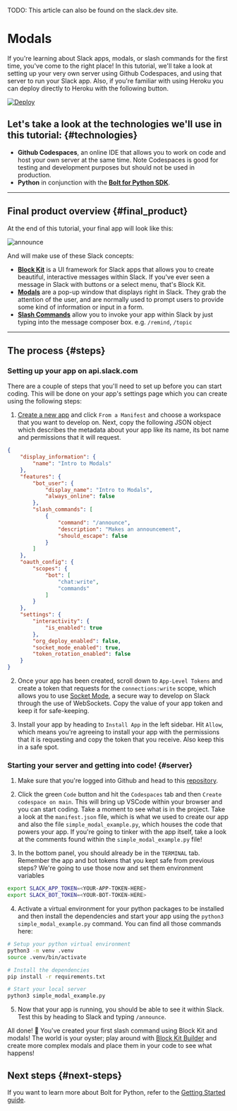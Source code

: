 TODO: This article can also be found on the slack.dev site.

# Modals

If you're learning about Slack apps, modals, or slash commands for the first time, you've come to the right place! In this tutorial, we'll take a look at setting up your very own server using Github Codespaces, and using that server to run your Slack app. Also, if you're familiar with using Heroku you can deploy directly to Heroku with the following button.

[![Deploy](https://www.herokucdn.com/deploy/button.svg)](https://www.heroku.com/deploy?template=https://github.com/wongjas/modal-example)

## Let's take a look at the technologies we'll use in this tutorial: {#technologies}

* **Github Codespaces**, an online IDE that allows you to work on code and host your own server at the same time. Note Codespaces is good for testing and development purposes but should not be used in production.
* **Python** in conjunction with the [**Bolt for Python SDK**](https://github.com/SlackAPI/bolt-python).

---

## Final product overview {#final_product}
At the end of this tutorial, your final app will look like this:

![announce](https://github.com/user-attachments/assets/0bf1c2f0-4b22-4c9c-98b3-b21e9bcc14a8)

And will make use of these Slack concepts:
* [**Block Kit**](https://docs.slack.dev/block-kit/) is a UI framework for Slack apps that allows you to create beautiful, interactive messages within Slack. If you've ever seen a message in Slack with buttons or a select menu, that's Block Kit.
* [**Modals**](https://docs.slack.dev/surfaces/modals) are a pop-up window that displays right in Slack. They grab the attention of the user, and are normally used to prompt users to provide some kind of information or input in a form.
* [**Slash Commands**](https://docs.slack.dev/interactivity/implementing-slash-commands) allow you to invoke your app within Slack by just typing into the message composer box. e.g. `/remind`, `/topic` 

---

## The process {#steps}

### Setting up your app on api.slack.com
There are a couple of steps that you'll need to set up before you can start coding. This will be done on your app's settings page which you can create using the following steps:

1. [Create a new app](https://api.slack.com/apps/new) and click `From a Manifest` and choose a workspace that you want to develop on.  Next, copy the following JSON object which describes the metadata about your app like its name, its bot name and permissions that it will request.

```json
{
    "display_information": {
        "name": "Intro to Modals"
    },
    "features": {
        "bot_user": {
            "display_name": "Intro to Modals",
            "always_online": false
        },
        "slash_commands": [
            {
                "command": "/announce",
                "description": "Makes an announcement",
                "should_escape": false
            }
        ]
    },
    "oauth_config": {
        "scopes": {
            "bot": [
                "chat:write",
                "commands"
            ]
        }
    },
    "settings": {
        "interactivity": {
            "is_enabled": true
        },
        "org_deploy_enabled": false,
        "socket_mode_enabled": true,
        "token_rotation_enabled": false
    }
}
```

2. Once your app has been created, scroll down to `App-Level Tokens` and create a token that requests for the `connections:write` scope, which allows you to use [Socket Mode](https://docs.slack.dev/apis/events-api/using-socket-mode), a secure way to develop on Slack through the use of WebSockets. Copy the value of your app token and keep it for safe-keeping.

3. Install your app by heading to `Install App` in the left sidebar. Hit `Allow`, which means you're agreeing to install your app with the permissions that it is requesting and copy the token that you receive.  Also keep this in a safe spot.

### Starting your server and getting into code! {#server}

1. Make sure that you're logged into Github and head to this [repository](https://github.com/wongjas/modal-example).

2. Click the green `Code` button and hit the `Codespaces` tab and then `Create codespace on main`.  This will bring up VSCode within your browser and you can start coding.  Take a moment to see what is in the project.  Take a look at the `manifest.json` file, which is what we used to create our app and also the file `simple_modal_example.py`, which houses the code that powers your app. If you're going to tinker with the app itself, take a look at the comments found within the `simple_modal_example.py` file!

3. In the bottom panel, you should already be in the `TERMINAL` tab.  Remember the app and bot tokens that you kept safe from previous steps? We're going to use those now and set them environment variables

```bash
export SLACK_APP_TOKEN=<YOUR-APP-TOKEN-HERE>
export SLACK_BOT_TOKEN=<YOUR-BOT-TOKEN-HERE>
```

4. Activate a virtual environment for your python packages to be installed and then install the dependencies and start your app using the `python3 simple_modal_example.py` command.  You can find all those commands here:

```bash
# Setup your python virtual environment
python3 -m venv .venv
source .venv/bin/activate

# Install the dependencies
pip install -r requirements.txt

# Start your local server
python3 simple_modal_example.py
```

5. Now that your app is running, you should be able to see it within Slack.  Test this by heading to Slack and typing `/announce`.

All done! 🎉 You've created your first slash command using Block Kit and modals! The world is your oyster; play around with [Block Kit Builder](https://app.slack.com/block-kit-builder) and create more complex modals and place them in your code to see what happens!

## Next steps {#next-steps}

If you want to learn more about Bolt for Python, refer to the [Getting Started guide](https://tools.slack.dev/bolt-python/getting-started).
